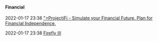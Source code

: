 ####  Financial

2022-01-17 23:38 [&quot;&gt;ProjectiFi - Simulate your Financial Future. Plan for Financial Independence.](https://projectionlab.com/)

2022-01-17 23:38 [Firefly III](https://www.firefly-iii.org/)




